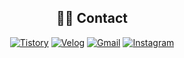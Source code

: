 <div align="center">

## 🧑‍💻 Contact

<div align="center">

[![Tistory](https://img.shields.io/badge/Tistory-000000?style=flat&logo=tistory&logoColor=white)](https://seoxeon09.tistory.com)
[![Velog](https://img.shields.io/badge/Velog-20C997?style=flat&logo=velog&logoColor=white)](https://velog.io/@seoxeon09)
[![Gmail](https://img.shields.io/badge/Gmail-D14836?style=flat&logo=gmail&logoColor=white)](mailto:s25037@gmail.com)
[![Instagram](https://img.shields.io/badge/Instagram-E4405F?style=flat&logo=instagram&logoColor=white)](https://instagram.com/s2.yeons)


</div>












